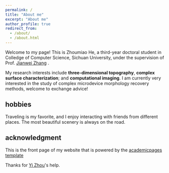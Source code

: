 ```yaml
---
permalink: /
title: "About me"
excerpt: "About me"
author_profile: true
redirect_from: 
  - /about/
  - /about.html
---
```


Welcome to my page! This is Zhoumiao He, a third-year doctoral student in Colledge of Computer Science, Sichuan University, under the supervision of Prof. [Jianwei Zhang](https://vs.scu.edu.cn/info/1062/1369.htm) .      

My research interests include **three-dimensional topography**, **complex surface characterization**; and **computational imaging**. I am currently very interested in the study of complex microdevice morphology recovery methods, welcome to exchange advice!

hobbies
-------
Traveling is my favorite, and I enjoy interacting with friends from different places. The most beautiful scenery is always on the road.

acknowledgment
-------
This is the front page of my website that is powered by the [academicpages template](https://academicpages.github.io/)    

Thanks for [Yi Zhou](https://echochou990919.github.io/)'s help.







